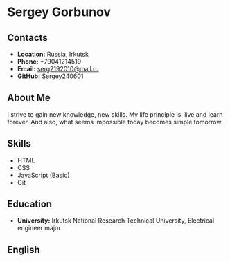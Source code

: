 # Sergey Gorbunov

## Contacts

- **Location:** Russia, Irkutsk
- **Phone:** +79041214519
- **Email:** serg2192010@mail.ru
- **GitHub:** Sergey240601

## About Me

I strive to gain new knowledge, new skills. My life principle is: live and learn forever.
And also, what seems impossible today becomes simple tomorrow.

## Skills

- HTML
- CSS
- JavaScript (Basic)
- Git

## Education

- **University:** Irkutsk National Research Technical University, Electrical engineer major

## English
